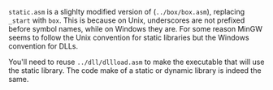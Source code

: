 `static.asm` is a slighlty modified version of (`../box/box.asm`), replacing `_start`
with `box`. This is because on Unix, underscores are not prefixed before symbol
names, while on Windows they are. For some reason MinGW seems to follow the Unix
convention for static libraries but the Windows convention for DLLs.

You'll need to reuse `../dll/dllload.asm` to make the executable that will use
the static library. The code make of a static or dynamic library is indeed the
same.